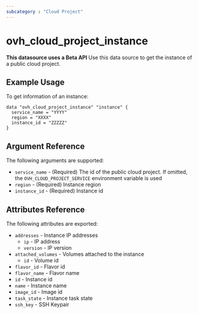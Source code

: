 ```yaml
---
subcategory : "Cloud Project"
---
```


# ovh_cloud_project_instance
**This datasource uses a Beta API**
Use this data source to get the instance of a public cloud project.

## Example Usage

To get information of an instance:

```hcl
data "ovh_cloud_project_instance" "instance" {
  service_name = "YYYY"
  region = "XXXX"
  instance_id = "ZZZZZ"
}
```

## Argument Reference

The following arguments are supported:

* `service_name` - (Required) The id of the public cloud project. If omitted,
  the `OVH_CLOUD_PROJECT_SERVICE` environment variable is used
* `region` - (Required) Instance region
* `instance_id` - (Required) Instance id

## Attributes Reference

The following attributes are exported:

* `addresses` - Instance IP addresses
  * `ip` - IP address
  * `version` - IP version
* `attached_volumes` - Volumes attached to the instance
  * `id` - Volume id
* `flavor_id` - Flavor id
* `flavor_name` - Flavor name
* `id` - Instance id
* `name` - Instance name
* `image_id` - Image id
* `task_state` - Instance task state
* `ssh_key` - SSH Keypair
